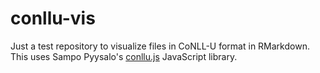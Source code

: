 # conllu-vis

Just a test repository to visualize files in CoNLL-U format in RMarkdown. This uses Sampo Pyysalo's [conllu.js](http://spyysalo.github.io/conllu.js/) JavaScript library. 
